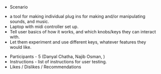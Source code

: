 

* Scenario 

- a tool for making individual plug ins for making and/or manipulating sounds, and music.
- Laptop with midi controller set up. 
- Tell user basics of how it works, and which knobs/keys they can interact with.
- Let them experiment and use different keys, whatever features they would like.


* Participants - 5 (Danyal Chatha, Najib Osman,  )
* Instructions - list of instructions for user testing.
* Likes / Dislikes / Recommendations

